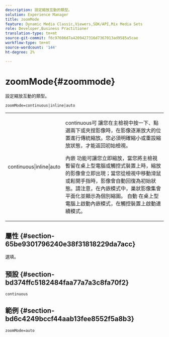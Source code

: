 ```yaml
---
description: 設定縮放互動的類型。
solution: Experience Manager
title: zoomMode
feature: Dynamic Media Classic,Viewers,SDK/API,Mix Media Sets
role: Developer,Business Practitioner
translation-type: tm+mt
source-git-commit: f6c97606d7a4209427316d7367013ad9585a5cae
workflow-type: tm+mt
source-wordcount: '144'
ht-degree: 2%

---
```



# zoomMode{#zoommode}

設定縮放互動的類型。

`zoomMode=continuous|inline|auto`

<table id="table_E314540D347D47699C04EB80D20C0721"> 
 <tbody> 
  <tr> 
   <td colname="col1"> <p> <span class="codeph"> continuous|inline|auto  </span> </p> </td> 
   <td colname="col2"> <p> <span class="codeph"> continuous可 </span> 讓您在主檢視中按一下、點選兩下或夾捏影像時，在影像逐漸放大的位置進行傳統縮放。您必須明確縮小或重設縮放狀態，才能返回初始檢視。 </p> <p> <span class="codeph"> 內嵌 </span> 功能可讓您立即縮放，當您將主檢視暫留在桌上型電腦或觸控式裝置上時，縮放的影像會立即出現；當您從檢視中移動滑鼠或鬆開手指時，影像會自動回復為初始狀態。請注意，在<span class="codeph">內嵌</span>模式中，巢狀影像集會平面化並顯示為個別縮圖。 <span class="codeph"> 自動 </span> 在桌上型電腦上啟動內嵌模式，在觸控裝置上啟動連續模式。 </p> </td> 
  </tr> 
 </tbody> 
</table>

## 屬性 {#section-65be9301796240e38f31818229da7acc}

選填。

## 預設 {#section-bd374ffc5182484faa77a7a3c8fa70f2}

`continuous`

## 範例 {#section-bd6c4249bccf44aab13fee8552f5a8b3}

`zoomMode=auto`
